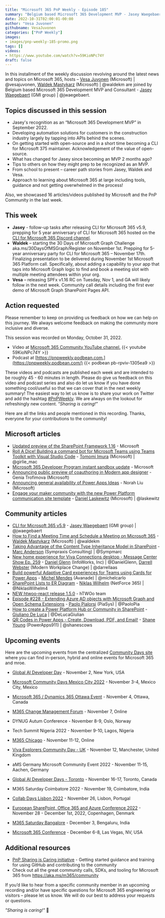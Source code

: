 ```yaml
---
title: "Microsoft 365 PnP Weekly - Episode 185"
summary: "Belgium based Microsoft 365 Development MVP - Jasey Waegebaert (GMI group) joins Microsoft’s Vesa Juvonen and Waldek Mastykarz in a discussion on Career development, how to get an MVP, open-source community work and highlighting 16 articles/videos by Microsoft/Community."
date: 2022-10-31T02:00:01-00:00
author: "Vesa Juvonen"
githubname: VesaJuvonen
categories: ["PnP Weekly"]
images:
- images/pnp-weekly-185-promo.png
tags: []
videos:
- https://www.youtube.com/watch?v=59KioNPc74Y
draft: false
---
```


In this installment of the weekly discussion revolving around the latest news and topics on Microsoft 365, hosts – [Vesa Juvonen](https://twitter.com/vesajuvonen) (Microsoft) \| @vesajuvonen, [Waldek Mastykarz](https://twitter.com/waldekm) (Microsoft) \| @waldekm are joined by Belgium based Microsoft 365 Development MVP and Consultant - [Jasey Waegebaert](https://twitter.com/jwaegebaert) (GMI group) \| @jwaegebaert.

## Topics discussed in this session

* Jasey's recognition as an “Microsoft 365 Development MVP” in September 2022.
* Developing automation solutions for customers in the construction industry largely by tapping into APIs behind the scenes.
* On getting started with open-source and in a short time becoming a CLI for Microsoft 375 maintainer. Acknowledgement of the value of open-source.
* What has changed for Jasey since becoming an MVP 2 months ago?
* Tips to others on how they might prep to be recognized as an MVP.
* From school to present – career path stories from Jasey, Waldek and Vesa.
* Approach to learning about Microsoft 365 at large including tools, guidance and not getting overwhelmed in the process!

Also, we showcased 16 articles/videos published by Microsoft and the PnP Community in the last week.

## This week

* **Jasey** - follow-up tasks after releasing CLI for Microsoft 365 v5.9, prepping for 5 year anniversary of CLI for Microsoft 365 hosted on the [CLI for Microsoft 365 Discord channel](https://discord.com/channels/1022486301536178246/1022486302035288097).
* **Waldek** – starting the 30 Days of Microsoft Graph Challenge aka.ms/30DaysOfMSGraph/Register on November 1st. Prepping for 5-year anniversary party for CLI for Microsoft 365 – November 17th. Finalizing presentation to be delivered during November 1st Microsoft 365 Platform call. Specifically, about adding a capability to your app that taps into Microsoft Graph logic to find and book a meeting slot with multiple meeting attendees within your org.
* **Vesa** – releasing SPFx v1.16 RC on Tuesday, Nov 1, and GA will likely follow in the next week. Community call details including the first ever demo of Microsoft Graph SharePoint Pages API.

## Action requested

Please remember to keep on providing us feedback on how we can help on this journey. We always welcome feedback on making the community more inclusive and diverse.

This session was recorded on Monday, October 31, 2022.

*   Video at [Microsoft 365 Community YouTube channel.](https://aka.ms/m365pnp-videos)
    {{< youtube 59KioNPc74Y >}}
*   Podcast at [https://pnpweekly.podbean.com.](https://pnpweekly.podbean.com/)
    {{< podbean pb-rpviv-1305ea9 >}}

These videos and podcasts are published each week and are intended to be roughly 45 - 60 minutes in length.  Please do give us feedback on this video and podcast series and also do let us know if you have done something cool/useful so that we can cover that in the next weekly summary! The easiest way to let us know is to share your work on Twitter and add the hashtag [#PnPWeekly](https://twitter.com/search?q=%23pnpweekly). We are always on the lookout for refreshingly new content. “_Sharing is caring!”_

Here are all the links and people mentioned in this recording. Thanks, everyone for your contributions to the community!

## Microsoft articles

* [Updated preview of the SharePoint Framework 1.16](https://devblogs.microsoft.com/microsoft365dev/updated-preview-of-the-sharepoint-framework-1-16/) - Microsoft
* [Roll A Dice! Building a command bot for Microsoft Teams using Teams Toolkit with Visual Studio Code](https://devblogs.microsoft.com/microsoft365dev/roll-a-dice-building-a-command-bot-for-microsoft-teams-using-teams-toolkit-with-visual-studio-code/) - [Tomomi Imura](https://twitter.com/girlie_mac) (Microsoft) | @girlie_mac
* [Microsoft 365 Developer Program instant sandbox update](https://devblogs.microsoft.com/microsoft365dev/microsoft-365-developer-program-instant-sandbox-update/) - Microsoft
* [Announcing public preview of coauthoring in Modern app designer](https://powerapps.microsoft.com/blog/announcing-public-preview-of-coauthoring-in-modern-app-designer/) - Genia Trofimova (Microsoft)
* [Announcing general availability of Power Apps Ideas](https://powerapps.microsoft.com/blog/announcing-general-availability-of-power-apps-ideas/) - Norah Liu (Microsoft)
* [Engage your maker community with the new Power Platform communication site template](https://powerapps.microsoft.com/blog/engage-your-maker-community-with-the-new-power-platform-communication-site-template/) - [Daniel Laskewitz](https://twitter.com/laskewitz) (Microsoft) | @laskewitz

## Community articles

* [CLI for Microsoft 365 v5.9](https://pnp.github.io/blog/cli-for-microsoft-365/cli-for-microsoft-365-v5-9/) - [Jasey Waegebaert](https://twitter.com/jwaegebaert) (GMI group) | @jwaegebaert
* [How to Find a Meeting Time and Schedule a Meeting on Microsoft 365](https://www.freecodecamp.org/news/find-meeting-time-schedule-meeting-microsoft-365/) - [Waldek Mastykarz](https://twitter.com/waldekm) (Microsoft) | @waldekm
* [Taking Advantage of the Content Type Inheritance Model in SharePoint](https://sympmarc.com/2022/10/26/taking-advantage-of-the-content-type-inheritance-model-in-sharepoint/) - [Marc Anderson](https://twitter.com/sympmarc) (Sympraxis Consulting) | @Sympmarc
* [New home experience for Viva Connections desktop - Message Center Show Ep. 259](https://regarding365.com/new-home-experience-for-viva-connections-desktop-2f82da3d5638) - [Daniel Glenn](https://twitter.com/DanielGlenn) (InfoWorks, Inc) | @DanielGlenn, [Darrell Webster](https://twitter.com/darrellaas) (Modern Workplace Change) | @darrellaas
* [Build powerful Adaptive Card experiences for Teams using Cards for Power Apps](https://michelcarlo.com/2022/10/25/powerful-adaptive-card-for-teams-cards-for-power-apps/) - [Michel Mendes](https://twitter.com/michelcarlo) (Avanade) | @michelcarlo
* [SharePoint Lists to ER Diagram](https://www.hubsite365.com/crm-pages/sharepoint-lists-to-er-diagram.htm) - [Niklas Wilhelm](https://twitter.com/NiklasWilhelm4) (NetForce 365) | @NiklasWilhelm4
* [NEW htwoo-react release 1.5.0](https://twitter.com/hTWOoUI/status/1585974279056900097) - hTWOo team
* [Episode #228 - Extending Azure AD objects with Microsoft Graph and Open Schema Extensions](https://www.youtube.com/watch?v=X_4sW7iQ1-I) - [Paolo Pialorsi](https://twitter.com/PaoloPia) (PiaSys) | @PaoloPia
* [How to create a Power Platform Hub or Community in SharePoint](https://www.youtube.com/watch?v=sVnDT9dYg00) - [Giuliano De Luca](https://twitter.com/DeLucaGiulian) | @DeLucaGiulian
* [QR Codes in Power Apps - Create, Download, PDF, and Email!](https://www.youtube.com/watch?v=CzqPjZY1j7Y) - [Shane Young](https://twitter.com/ShanesCows) (PowerApps911) | @shanescows

## Upcoming events

Here are the upcoming events from the centralized [Community Days site](https://communitydays.org/events?when=upcoming) where you can find in-person, hybrid and online events for Microsoft 365 and mroe.

* [Global AI Developer Day](https://globalai.community/developer-days/north-america-thetechplatform-5574/) - November 2, New York, USA
* [Microsoft Community Days Mexico City 2022](https://mscloudevents.com/) - November 3-4, Mexico City, Mexico
* [Microsoft 365 / Dynamics 365 Ottawa Event](https://m365ottawa.com/) - November 4, Ottawa, Canada
* [M365 Change Management Forum](https://www.communitydays.org/event/2022-11-07/m365-change-management-forum#Home) - November 7, Online
* DYNUG Autum Conference - November 8-9, Oslo, Norway
* Tech Summit Nigeria 2022 - November 9-10, Lagos, Nigeria
* [M365 Chicago](https://m365chicago.com/) - November 11-12, Online
* [Viva Explorers Community Day - UK](https://www.vivaexplorers.com/) - November 12, Manchester, United Kingdom
* aMS Germany Microsoft Community Event 2022 - November 11-15, Aachen, Germany
* [Global AI Developer Days - Toronto](https://globalai.community/) - November 16-17, Toronto, Canada
* M365 Saturday Coimbatore 2022 - November 19, Coimbatore, India
* [Collab Days Lisbon 2022](https://www.collabdays.org/2022-lisbon/) - November 26, Lisbon, Portugal
* [​​​​​​​European SharePoint, Office 365 and Azure Conference 2022](https://www.sharepointeurope.com/) - November 28 - December 1st, 2022, Copenhagen, Denmark

* [M365 Saturday Bangalore](https://www.communitydays.org/event/2022-12-03/m365-saturday-bangalore-2022) - December 3, Bengaluru, India
* [Microsoft 365 Conference](https://m365conf.com/#!/) - December 6-8, Las Vegas, NV, USA


## Additional resources

* [PnP Sharing is Caring initiative](https://aka.ms/sharing-is-caring) - Getting started guidance and training for using GitHub and contributing to the community
* Check out all the great community calls, SDKs, and tooling for Microsoft 365 from <https://aka.ms/m365/community>

If you’d like to hear from a specific community member in an upcoming recording and/or have specific questions for Microsoft 365 engineering or visitors – please let us know. We will do our best to address your requests or questions.

_"Sharing is caring!"_ 🧡
